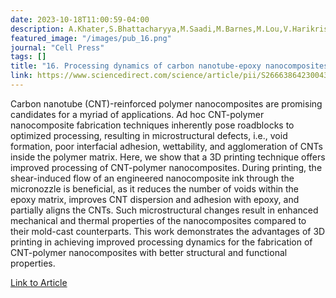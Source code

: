 ```yaml
---
date: 2023-10-18T11:00:59-04:00
description: A.Khater,S.Bhattacharyya,M.Saadi,M.Barnes,M.Lou,V.Harikrishnan,S.M.Sajadi,P.J.Boul,C.S.Tiwary, H, Zhu, M.M. Rahman, P. Ajayan
featured_image: "/images/pub_16.png"
journal: "Cell Press"
tags: []
title: "16. Processing dynamics of carbon nanotube-epoxy nanocomposites during 3D printing"
link: https://www.sciencedirect.com/science/article/pii/S2666386423004307?via%3Dihub
---
```


 Carbon nanotube (CNT)-reinforced polymer nanocomposites are promising candidates for a myriad of applications. Ad hoc CNT-polymer nanocomposite fabrication techniques inherently pose roadblocks to optimized processing, resulting in microstructural defects, i.e., void formation, poor interfacial adhesion, wettability, and agglomeration of CNTs inside the polymer matrix. Here, we show that a 3D printing technique offers improved processing of CNT-polymer nanocomposites. During printing, the shear-induced flow of an engineered nanocomposite ink through the micronozzle is beneficial, as it reduces the number of voids within the epoxy matrix, improves CNT dispersion and adhesion with epoxy, and partially aligns the CNTs. Such microstructural changes result in enhanced mechanical and thermal properties of the nanocomposites compared to their mold-cast counterparts. This work demonstrates the advantages of 3D printing in achieving improved processing dynamics for the fabrication of CNT-polymer nanocomposites with better structural and functional properties.

[Link to Article](https://www.sciencedirect.com/science/article/pii/S2666386423004307?via%3Dihub)

